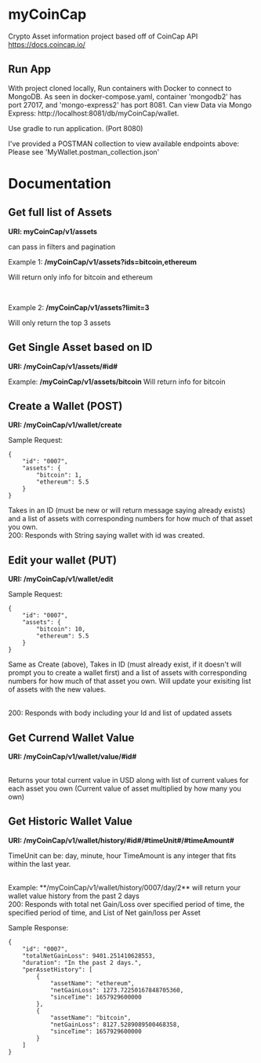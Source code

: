 # myCoinCap
Crypto Asset information project based off of CoinCap API https://docs.coincap.io/


## Run App
With project cloned locally, Run containers with Docker to connect to MongoDB. As seen in docker-compose.yaml, container 'mongodb2' has port 27017, and 'mongo-express2' has port 8081. Can view Data via Mongo Express: http://localhost:8081/db/myCoinCap/wallet.

Use gradle to run application. (Port 8080)

I've provided a POSTMAN collection to view available endpoints above: Please see 'MyWallet.postman_collection.json'


# Documentation

## Get full list of Assets
**URI: myCoinCap/v1/assets**


can pass in filters and pagination


Example 1: **/myCoinCap/v1/assets?ids=bitcoin,ethereum**

Will return only info for bitcoin and ethereum

</br>

Example 2: **/myCoinCap/v1/assets?limit=3**

Will only return the top 3 assets

## Get Single Asset based on ID
**URI: /myCoinCap/v1/assets/#id#**

Example: **/myCoinCap/v1/assets/bitcoin**
Will return info for bitcoin


## Create a Wallet (POST)
**URI: /myCoinCap/v1/wallet/create**

Sample Request:
```
{
    "id": "0007",
    "assets": {
        "bitcoin": 1,
        "ethereum": 5.5
    }
}
```
Takes in an ID (must be new or will return message saying already exists) and a list of assets with corresponding numbers for how much of that asset you own.
</br>
200: Responds with String saying wallet with id was created.


## Edit your wallet (PUT)
**URI: /myCoinCap/v1/wallet/edit**

Sample Request:
```
{
    "id": "0007",
    "assets": {
        "bitcoin": 10,
        "ethereum": 5.5
    }
}
```
Same as Create (above), Takes in ID (must already exist, if it doesn't will prompt you to create a wallet first) and a list of assets with corresponding numbers for how much of that asset you own. Will update your exisiting list of assets with the new values.
</br></br>

200: Responds with body including your Id and list of updated assets

## Get Currend Wallet Value
**URI: /myCoinCap/v1/wallet/value/#id#**

</br>
Returns your total current value in USD along with list of current values for each asset you own (Current value of asset multiplied by how many you own)

## Get Historic Wallet Value
**URI: /myCoinCap/v1/wallet/history/#id#/#timeUnit#/#timeAmount#**

TimeUnit can be: day, minute, hour
TimeAmount is any integer that fits within the last year.

</br>
Example: **/myCoinCap/v1/wallet/history/0007/day/2** will return your wallet value history from the past 2 days

</br>
200: Responds with total net Gain/Loss over specified period of time, the specified period of time, and List of Net gain/loss per Asset

Sample Response:
```
{
    "id": "0007",
    "totalNetGainLoss": 9401.251410628553,
    "duration": "In the past 2 days.",
    "perAssetHistory": [
        {
            "assetName": "ethereum",
            "netGainLoss": 1273.72250167848705360,
            "sinceTime": 1657929600000
        },
        {
            "assetName": "bitcoin",
            "netGainLoss": 8127.5289089500468358,
            "sinceTime": 1657929600000
        }
    ]
}
```
